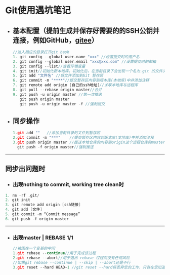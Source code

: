 # Git使用遇坑笔记

- ## 基本配置（提前生成并保存好需要的的SSH公钥并连接，例如GitHub，[gitee](https://gitee.com/help/articles/4181#article-header0)）

  ```c
  //进入相应的目录打开git bash
  1. git config --global user.name "xxx" //设置提交时的用户名
  2. git config --global user.email "xxx@xxx.com" //设置提交时的邮箱
  3. git config --list//查看环境变量
  4. git init//初始化新本地库，初始化后，在当前目录下会出现一个名为.git 的文件夹
  5. git add "文件名" //将文件添加到Git 暂存区
  6. git commit -m "****"//提交暂存区内容到版本库(本地库)中并添加注释
  7. git remote add origin [自己的ssh地址]//关联本地库与远程库
  8. git pull --rebase origin master//合并
  9. git push -u origin master //第一次推送   
     git push origin master 
     git push -u origin master -f //强制提交 
  
  ```

  

- ## 同步操作

  ```c
  1.git add ""   //添加当前目录的文件到暂存区
  2.git commit -m "***"    //提交暂存区内容到版本库(本地库)中并添加注释
  3.git push origin master //推送本地仓库的内容到origin这个远程仓库的master分支
    git push -f origin master//强制推送
  ```

- ------

  ## 同步出问题时

  - ### 出现nothing to commit, working tree clean时

  ```c
  1. rm -rf .git/
  2. git init
  3. git remote add origin [ssh链接]
  4. git add [文件]
  5. git commit -m “Commit message”
  6. git push -f origin master
  ```

------

- ### 出现master | REBASE 1/1

  ```c
  //被困在一个变基的中间
  1.git rebase --continue//用于完成该过程
  2.git rebase --abort//用于退出 rebase 过程而没有任何风险
  //如果git rebase --continue | --skip | --abort还是不行
  3.git reset --hard HEAD~1 //git reset --hard将丢弃您的工作，只有在您知道自己在做什么时才使用它！
  ```

  
